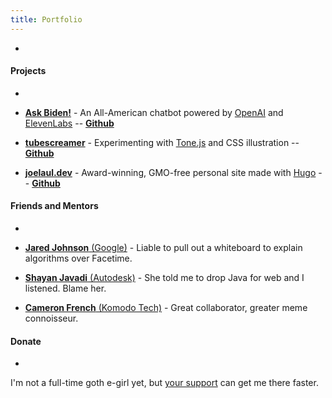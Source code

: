 ```yaml
---
title: Portfolio
---
```


-

#### Projects

-

- [**Ask Biden!**](https://askbiden.io) 
        - An All-American chatbot powered by [OpenAI](https://openai.com) and [ElevenLabs](https://beta.elevenlabs.io) -- [**Github**](https://github.com/joelaul/ask-biden)

- [**tubescreamer**](https://vermillion-flan-876ced.netlify.app)
        - Experimenting with [Tone.js](https://tonejs.github.io) and CSS illustration -- [**Github**](https://github.com/joelaul/tubescreamer)

- [**joelaul.dev**](https://joelaul.dev)
        - Award-winning, GMO-free personal site made with [Hugo](https://gohugo.io) -- [**Github**](https://github.com/joelaul/joelaul.dev)


#### Friends and Mentors

-

- [**Jared Johnson** (Google)](https://jaredjohnson.dev)
        -  Liable to pull out a whiteboard to explain algorithms over Facetime.

- [**Shayan Javadi** (Autodesk)](https://shayanjavadi.com)
        - She told me to drop Java for web and I listened. Blame her.

- [**Cameron French** (Komodo Tech)](https://www.linkedin.com/in/camfrench/)
        - Great collaborator, greater meme connoisseur.

#### Donate

-

I'm not a full-time goth e-girl yet, but [your support](https://paypal.me/joelaul) can get me there faster.
 